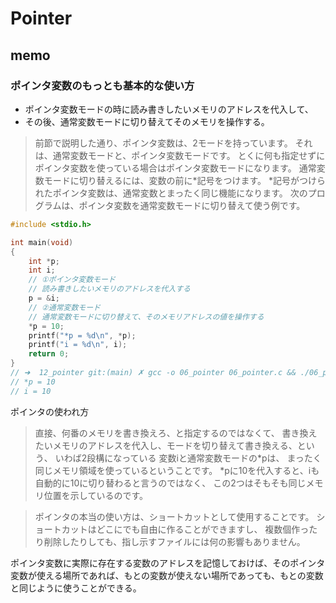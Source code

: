 # Pointer

## memo

### ポインタ変数のもっとも基本的な使い方
- ポインタ変数モードの時に読み書きしたいメモリのアドレスを代入して、
- その後、通常変数モードに切り替えてそのメモリを操作する。

>前節で説明した通り、ポインタ変数は、2モードを持っています。
それは、通常変数モードと、ポインタ変数モードです。
とくに何も指定せずにポインタ変数を使っている場合はポインタ変数モードになります。
通常変数モードに切り替えるには、変数の前に*記号をつけます。
*記号がつけられたポインタ変数は、通常変数とまったく同じ機能になります。
次のプログラムは、ポインタ変数を通常変数モードに切り替えて使う例です。

```c
#include <stdio.h>

int main(void)
{
    int *p;
    int i;
    // ①ポインタ変数モード
    // 読み書きしたいメモリのアドレスを代入する
    p = &i;
    // ②通常変数モード
    // 通常変数モードに切り替えて、そのメモリアドレスの値を操作する
    *p = 10; 
    printf("*p = %d\n", *p);
    printf("i = %d\n", i);
    return 0;
}
// ➜  12_pointer git:(main) ✗ gcc -o 06_pointer 06_pointer.c && ./06_pointer
// *p = 10
// i = 10
```

ポインタの使われ方
>直接、何番のメモリを書き換えろ、と指定するのではなくて、
>書き換えたいメモリのアドレスを代入し、モードを切り替えて書き換える、という、
>いわば2段構になっている
>変数iと通常変数モードの*pは、
>まったく同じメモリ領域を使っているということです。
>*pに10を代入すると、iも自動的に10に切り替わると言うのではなく、
>この2つはそもそも同じメモリ位置を示しているのです。

>ポインタの本当の使い方は、ショートカットとして使用することです。
>ショートカットはどこにでも自由に作ることができますし、
>複数個作ったり削除したりしても、指し示すファイルには何の影響もありません。

ポインタ変数に実際に存在する変数のアドレスを記憶しておけば、そのポインタ変数が使える場所であれば、もとの変数が使えない場所であっても、もとの変数と同じように使うことができる。

